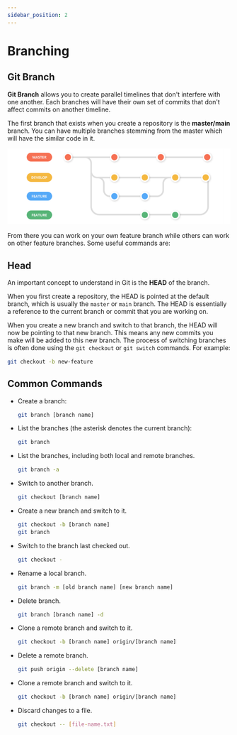 ```yaml
---
sidebar_position: 2
---
```


# Branching



## Git Branch

**Git Branch** allows you to create parallel timelines that don't interfere with one another. Each branches will have their own set of commits that don't affect commits on another timeline.

The first branch that exists when you create a repository is the **master/main** branch. You can have multiple branches stemming from the master which will have the similar code in it.

<div style={{textAlign: 'center'}}>

![](img/git-branching.png)

</div>


From there you can work on your own feature branch while others can work on other feature branches. Some useful commands are:

## Head

An important concept to understand in Git is the **HEAD** of the branch. 

When you first create a repository, the HEAD is pointed at the default branch, which is usually the `master` or `main` branch. The HEAD is essentially a reference to the current branch or commit that you are working on.

When you create a new branch and switch to that branch, the HEAD will now be pointing to that new branch. This means any new commits you make will be added to this new branch. The process of switching branches is often done using the `git checkout` or `git switch` commands. For example:

```sh
git checkout -b new-feature
```

## Common Commands 

- Create a branch:

    ```bash
    git branch [branch name]
    ```

- List the branches (the asterisk denotes the current branch):

    ```bash
    git branch
    ```

- List the branches, including both local and remote branches.

    ```bash
    git branch -a
    ``` 

- Switch to another branch.

    ```bash
    git checkout [branch name]
    ```

- Create a new branch and switch to it.
    ```bash
    git checkout -b [branch name]	
    git branch
    ```

- Switch to the branch last checked out.

    ```bash
    git checkout -	
    ```

- Rename a local branch.

    ```bash
    git branch -m [old branch name] [new branch name]	
    ```

- Delete  branch.

    ```bash
    git branch [branch name] -d
    ```

- Clone a remote branch and switch to it.

    ```bash
    git checkout -b [branch name] origin/[branch name]	
    ```

- Delete a remote branch.

    ```bash
    git push origin --delete [branch name]	
    ```

- Clone a remote branch and switch to it.

    ```bash
    git checkout -b [branch name] origin/[branch name]	
    ```

- Discard changes to a file.

    ```bash
    git checkout -- [file-name.txt]	
    ```


